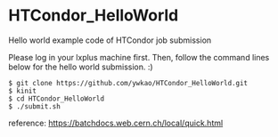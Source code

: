 # HTCondor_HelloWorld
Hello world example code of HTCondor job submission

Please log in your lxplus machine first. Then, follow the command lines below for the hello world submission. :)

```
$ git clone https://github.com/ywkao/HTCondor_HelloWorld.git
$ kinit
$ cd HTCondor_HelloWorld
$ ./submit.sh
```

reference: https://batchdocs.web.cern.ch/local/quick.html
